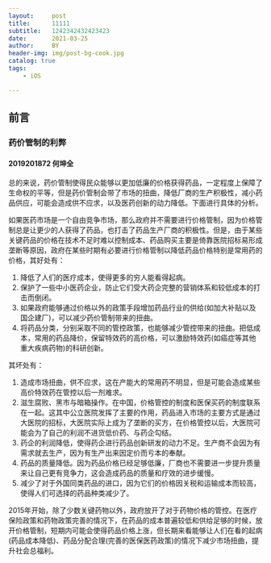 ```yaml
---
layout:     post
title:      11111
subtitle:   1242342432423423
date:       2021-03-25
author:     BY
header-img: img/post-bg-cook.jpg
catalog: true
tags:
    - iOS

---
```


## 前言

### 药价管制的利弊

#### 2019201872 何坤全

总的来说，药价管制使得民众能够以更加低廉的价格获得药品，一定程度上保障了生命权的平等，但是药价管制会带了市场的扭曲，降低厂商的生产积极性，减小药品供应，可能会造成供不应求，以及医药创新的动力降低。下面进行具体的分析。

如果医药市场是一个自由竞争市场，那么政府并不需要进行价格管制，因为价格管制总是让更少的人获得了药品，也打击了药品生产厂商的积极性。但是，由于某些关键药品的价格在技术不足时难以控制成本、药品购买主要是倚靠医院招标易形成垄断等原因，政府在某些时期有必要进行价格管制以降低药品价格特别是常用药的价格，其好处有：

1. 降低了人们的医疗成本，使得更多的穷人能看得起病。
2. 保护了一些中小医药企业，防止它们受大药企完整的营销体系和较低成本的打击而倒闭。
3. 如果政府能够通过价格以外的政策手段增加药品行业的供给(如加大补贴以及国企建厂)，可以减少药价管制带来的扭曲。
4. 将药品分类，分别采取不同的管控政策，也能够减少管控带来的扭曲。把低成本，常用的药品降价，保留特效药的高价格，可以激励特效药(如癌症等其他重大疾病药物)的科研创新。

其坏处有：

1. 造成市场扭曲，供不应求，这在产能大的常用药不明显，但是可能会造成某些高价特效药在管控以后一剂难求。
2. 滋生腐败、黑市与暗箱操作。在中国，价格管控的制度和医保买药的制度联系在一起。这其中公立医院发挥了主要的作用，药品进入市场的主要方式是通过大医院的招标，大医院实际上成为了垄断的买方，在价格管控以后，大医院可能会为了自己的利润不进货低价药、与药企勾结。
3. 药企的利润降低，使得药企进行药品创新研发的动力不足。生产商不会因为有需求就去生产，因为有生产出来因定价而亏本的奉献。
4. 药品的质量降低。因为药品价格已经足够低廉，厂商也不需要进一步提升质量来让自己更有竞争力，这会造成药品的质量和疗效的进步缓慢。
5. 减少了对于外国同类药品的进口，因为它们的价格因关税和运输成本而较高，使得人们可选择的药品种类减少了。

2015年开始，除了少数关键药物以外，政府放开了对于药物价格的管控。在医疗保险政策和药物政策完善的情况下，在药品的成本普遍较低和供给足够的时候，放开价格管制，短期内可能会使得药品价格上涨，但长期来看能够让人们在看的起病(药品成本降低)、药品分配合理(完善的医保医药政策)的情况下减少市场扭曲，提升社会总福利。

